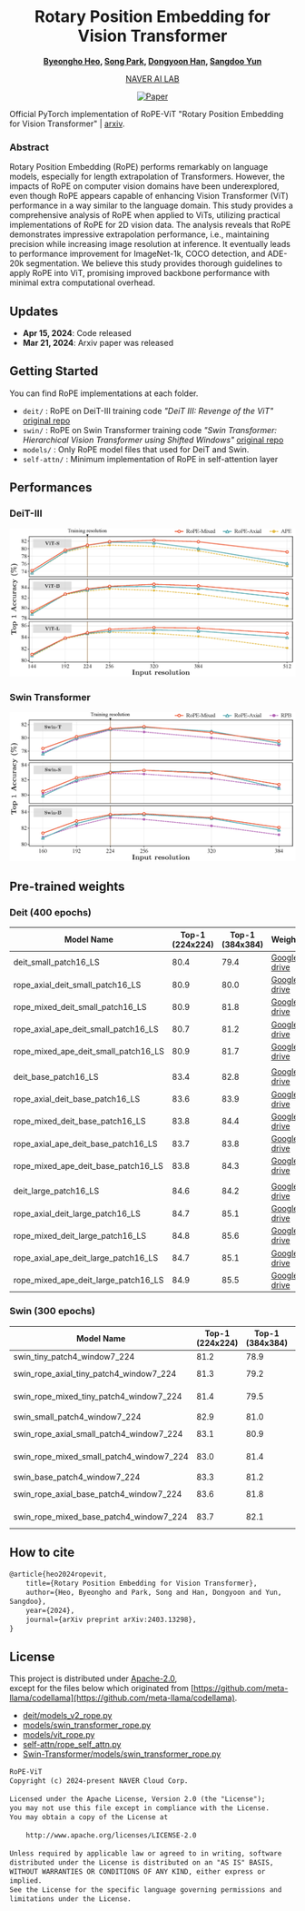 <div align="center">

# Rotary Position Embedding for Vision Transformer

**[Byeongho Heo](https://sites.google.com/view/byeongho-heo/home), [Song Park](https://8uos.github.io/), [Dongyoon Han](https://sites.google.com/site/dyhan0920/), [Sangdoo Yun](https://sangdooyun.github.io/)** <br>

[NAVER AI LAB](https://naver-career.gitbook.io/en/teams/clova-cic/ai-lab)

[![Paper](https://img.shields.io/badge/Paper-arxiv.2403.13298-green)](https://arxiv.org/abs/2403.13298)

</div>

Official PyTorch implementation of RoPE-ViT "Rotary Position Embedding for Vision Transformer" | [arxiv](https://arxiv.org/abs/2403.13298).

### Abstract

Rotary Position Embedding (RoPE) performs remarkably on language models, especially for length extrapolation of Transformers. However, the impacts of RoPE on computer vision domains have been underexplored, even though RoPE appears capable of enhancing Vision Transformer (ViT) performance in a way similar to the language domain. This study provides a comprehensive analysis of RoPE when applied to ViTs, utilizing practical implementations of RoPE for 2D vision data. The analysis reveals that RoPE demonstrates impressive extrapolation performance, i.e., maintaining precision while increasing image resolution at inference. It eventually leads to performance improvement for ImageNet-1k, COCO detection, and ADE-20k segmentation. We believe this study provides thorough guidelines to apply RoPE into ViT, promising improved backbone performance with minimal extra computational overhead.


## Updates

- **Apr 15, 2024**: Code released
- **Mar 21, 2024**: Arxiv paper was released

## Getting Started

You can find RoPE implementations at each folder.

- `deit/`   : RoPE on DeiT-III training code *"DeiT III: Revenge of the ViT"* [original repo](https://github.com/facebookresearch/deit)
- `swin/` : RoPE on Swin Transformer training code *"Swin Transformer: Hierarchical Vision Transformer using Shifted Windows"* [original repo](https://github.com/microsoft/Swin-Transformer)
- `models/` : Only RoPE model files that used for DeiT and Swin.
- `self-attn/` : Minimum implementation of RoPE in self-attention layer


## Performances

### DeiT-III

![RoPE-ViT](figures/rope_vit.png)

### Swin Transformer

![RoPE-ViT](figures/rope_swin.png)


## Pre-trained weights

### Deit (400 epochs)

| Model Name                                 | Top-1 (224x224) | Top-1 (384x384) | Weights                                                                |
|--------------------------------------------|-------------|-------------|------------------------------------------------------------------------|
| deit_small_patch16_LS                      | 80.4        | 79.4        | [Google drive](https://drive.google.com/file/d/1H6qGggmdfCpryTdUWoKsd_i9pCIia6sx/view?usp=drive_link) |
| rope_axial_deit_small_patch16_LS           | 80.9        | 80.0        | [Google drive](https://drive.google.com/file/d/1aKN-MeCZqYT1xV7oM1qzdJ7c2VwifuOg/view?usp=drive_link) |
| rope_mixed_deit_small_patch16_LS           | 80.9        | 81.8        | [Google drive](https://drive.google.com/file/d/1_P_1s4zIgx9p6WIXhebcsB3haz5ChIVF/view?usp=drive_link) |
| rope_axial_ape_deit_small_patch16_LS       | 80.7        | 81.2        | [Google drive](https://drive.google.com/file/d/1tFZodFaQegDXGiInHo9D4UrWh7c_KSao/view?usp=drive_link) |
| rope_mixed_ape_deit_small_patch16_LS       | 80.9        | 81.7        | [Google drive](https://drive.google.com/file/d/1ss2ZaqQMkzq2WjmuuOlah5sV5eH8cCly/view?usp=drive_link) |
|                                            |             |             |                                                                        |
| deit_base_patch16_LS                       | 83.4        | 82.8        | [Google drive](https://drive.google.com/file/d/15cq8QM-PE2b7s_UpVzeaGX2W6Nc7Apsb/view?usp=drive_link) |
| rope_axial_deit_base_patch16_LS            | 83.6        | 83.9        | [Google drive](https://drive.google.com/file/d/1HJdWKvABOuHyB3EOLUAQpX-nZ8sj0FhW/view?usp=drive_link) |
| rope_mixed_deit_base_patch16_LS            | 83.8        | 84.4        | [Google drive](https://drive.google.com/file/d/1zXOd2oFErFRYwY4drzP-whqXOt_fBS57/view?usp=drive_link) |
| rope_axial_ape_deit_base_patch16_LS        | 83.7        | 83.8        | [Google drive](https://drive.google.com/file/d/1IkY_mmqcVmVZgY4wOFD__SHvCwFi4wz1/view?usp=drive_link) |
| rope_mixed_ape_deit_base_patch16_LS        | 83.8        | 84.3        | [Google drive](https://drive.google.com/file/d/1gJNjDmSL1ouQvUNoXujbCB1OYCv85mdv/view?usp=drive_link) |
|                                            |             |             |                                                                        |
| deit_large_patch16_LS                      | 84.6        | 84.2        | [Google drive](https://drive.google.com/file/d/1x_3MJbsmyaQGTOA2rnLxjf-a7_56tK4Q/view?usp=drive_link) |
| rope_axial_deit_large_patch16_LS           | 84.7        | 85.1        | [Google drive](https://drive.google.com/file/d/1RVh1BpWadeU0jk_8Ej6Ihv9mBIdbnFgQ/view?usp=drive_link) |
| rope_mixed_deit_large_patch16_LS           | 84.8        | 85.6        | [Google drive](https://drive.google.com/file/d/1dAtfu_zHM_kD7f4FXfa599RkL_tvzbSz/view?usp=drive_link) |
| rope_axial_ape_deit_large_patch16_LS       | 84.7        | 85.1        | [Google drive](https://drive.google.com/file/d/1i90kxopHZ8KoDQFRsFrU5Zw2I9qB4qIn/view?usp=drive_link) |
| rope_mixed_ape_deit_large_patch16_LS       | 84.9        | 85.5        | [Google drive](https://drive.google.com/file/d/1wQ6uzRl6ncWnTYaHOx4iZB-D-7NMcKQ9/view?usp=drive_link) |

### Swin (300 epochs)

| Model Name                                 | Top-1 (224x224) | Top-1 (384x384) | Weights                                                                 |
|--------------------------------------------|-------------|-------------|------------------------------------------------------------------------|
| swin_tiny_patch4_window7_224               | 81.2        | 78.9        |                                                                        |
| swin_rope_axial_tiny_patch4_window7_224    | 81.3        | 79.2        | [Google drive](https://drive.google.com/file/d/1pfTRCrak5CxVbJcU19xMsksnQntEuZYz/view?usp=drive_link) |
| swin_rope_mixed_tiny_patch4_window7_224    | 81.4        | 79.5        | [Google drive](https://drive.google.com/file/d/1vvzr6nyluoVJ4t_0PclcUMlNWuZPXJdL/view?usp=drive_link) |
|                                            |             |             |                                                                        |
| swin_small_patch4_window7_224              | 82.9        | 81.0        |                                                                        |
| swin_rope_axial_small_patch4_window7_224   | 83.1        | 80.9        | [Google drive](https://drive.google.com/file/d/1sEQZ7QQZ-zzuQ0Gx4yh8n0jbI0CP7g44/view?usp=drive_link) |
| swin_rope_mixed_small_patch4_window7_224   | 83.0        | 81.4        | [Google drive](https://drive.google.com/file/d/1CrFOmnQXQYmK9fT4nLIcVT338wz3Nbnn/view?usp=drive_link) |
|                                            |             |             |                                                                        |
| swin_base_patch4_window7_224               | 83.3        | 81.2        |                                                                        |
| swin_rope_axial_base_patch4_window7_224    | 83.6        | 81.8        | [Google drive](https://drive.google.com/file/d/1BXOUQRrBlUUf3TpKQFWsVsWSR_j9JMNO/view?usp=drive_link) |
| swin_rope_mixed_base_patch4_window7_224    | 83.7        | 82.1        | [Google drive](https://drive.google.com/file/d/1sHxm_nh7t8Y1-GY7sHqiqfvVe_fFCkho/view?usp=drive_link) |


## How to cite

```
@article{heo2024ropevit,
    title={Rotary Position Embedding for Vision Transformer},
    author={Heo, Byeongho and Park, Song and Han, Dongyoon and Yun, Sangdoo},
    year={2024},
    journal={arXiv preprint arXiv:2403.13298},
}
```

## License

This project is distributed under [Apache-2.0](LICENSE_rope-vit), <br>
except for the files below which originated from [https://github.com/meta-llama/codellama](https://github.com/meta-llama/codellama).
- [deit/models_v2_rope.py](deit/models_v2_rope.py)
- [models/swin_transformer_rope.py](models/swin_transformer_rope.py)
- [models/vit_rope.py](models/vit_rope.py)
- [self-attn/rope_self_attn.py](self-attn/rope_self_attn.py)
- [Swin-Transformer/models/swin_transformer_rope.py](Swin-Transformer/models/swin_transformer_rope.py)

```
RoPE-ViT
Copyright (c) 2024-present NAVER Cloud Corp.

Licensed under the Apache License, Version 2.0 (the "License");
you may not use this file except in compliance with the License.
You may obtain a copy of the License at

    http://www.apache.org/licenses/LICENSE-2.0

Unless required by applicable law or agreed to in writing, software
distributed under the License is distributed on an "AS IS" BASIS,
WITHOUT WARRANTIES OR CONDITIONS OF ANY KIND, either express or implied.
See the License for the specific language governing permissions and
limitations under the License.
```